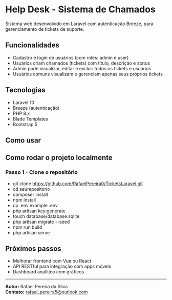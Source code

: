 # Help Desk - Sistema de Chamados

Sistema web desenvolvido em Laravel com autenticação Breeze, para gerenciamento de tickets de suporte.

## Funcionalidades

- Cadastro e login de usuários (com roles: admin e user)
- Usuários criam chamados (tickets) com título, descrição e status
- Admin pode visualizar, editar e excluir todos os tickets e usuários
- Usuários comuns visualizam e gerenciam apenas seus próprios tickets

## Tecnologias

- Laravel 10
- Breeze (autenticação)
- PHP 8.x
- Blade Templates
- Bootstrap 5

## Como usar

## Como rodar o projeto localmente

### Passo 1 - Clone o repositório

- git clone https://github.com/RafaelPereira0/TicketsLaravel.git
- cd seurepositorio
- composer install
- npm install
- cp .env.example .env
- php artisan key:generate
- touch database/database.sqlite
- php artisan migrate --seed
- npm run build
- php artisan serve


## Próximos passos


- Melhorar frontend com Vue ou React
- API RESTful para integração com apps móveis
- Dashboard analítico com gráficos

---

**Autor:** Rafael Pereira da Silva  
**Contato:** rafael_pereira5@outlook.com 
